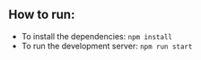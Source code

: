 ## How to run:
- To install the dependencies: `npm install`
- To run the development server: `npm run start`
